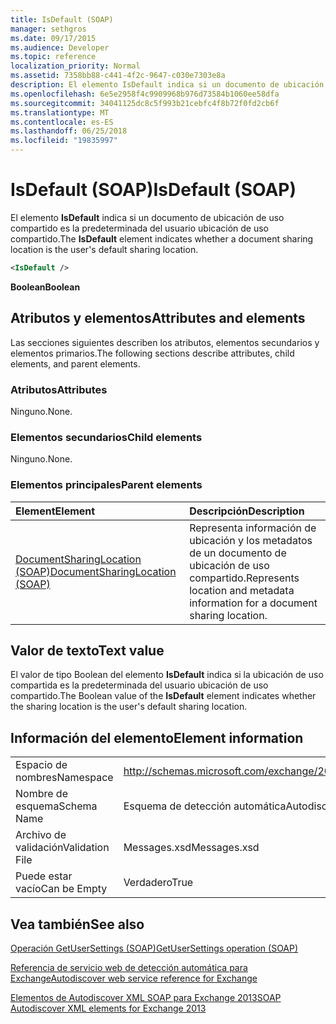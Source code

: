 ```yaml
---
title: IsDefault (SOAP)
manager: sethgros
ms.date: 09/17/2015
ms.audience: Developer
ms.topic: reference
localization_priority: Normal
ms.assetid: 7358bb88-c441-4f2c-9647-c030e7303e8a
description: El elemento IsDefault indica si un documento de ubicación de uso compartido es la predeterminada del usuario ubicación de uso compartido.
ms.openlocfilehash: 6e5e2958f4c9909968b976d73584b1060ee58dfa
ms.sourcegitcommit: 34041125dc8c5f993b21cebfc4f8b72f0fd2cb6f
ms.translationtype: MT
ms.contentlocale: es-ES
ms.lasthandoff: 06/25/2018
ms.locfileid: "19835997"
---
```

# <a name="isdefault-soap"></a><span data-ttu-id="bfbf4-103">IsDefault (SOAP)</span><span class="sxs-lookup"><span data-stu-id="bfbf4-103">IsDefault (SOAP)</span></span>

<span data-ttu-id="bfbf4-104">El elemento **IsDefault** indica si un documento de ubicación de uso compartido es la predeterminada del usuario ubicación de uso compartido.</span><span class="sxs-lookup"><span data-stu-id="bfbf4-104">The **IsDefault** element indicates whether a document sharing location is the user's default sharing location.</span></span> 
  
```XML
<IsDefault /> 
```

 <span data-ttu-id="bfbf4-105">**Boolean**</span><span class="sxs-lookup"><span data-stu-id="bfbf4-105">**Boolean**</span></span>
## <a name="attributes-and-elements"></a><span data-ttu-id="bfbf4-106">Atributos y elementos</span><span class="sxs-lookup"><span data-stu-id="bfbf4-106">Attributes and elements</span></span>

<span data-ttu-id="bfbf4-107">Las secciones siguientes describen los atributos, elementos secundarios y elementos primarios.</span><span class="sxs-lookup"><span data-stu-id="bfbf4-107">The following sections describe attributes, child elements, and parent elements.</span></span>
  
### <a name="attributes"></a><span data-ttu-id="bfbf4-108">Atributos</span><span class="sxs-lookup"><span data-stu-id="bfbf4-108">Attributes</span></span>

<span data-ttu-id="bfbf4-109">Ninguno.</span><span class="sxs-lookup"><span data-stu-id="bfbf4-109">None.</span></span>
  
### <a name="child-elements"></a><span data-ttu-id="bfbf4-110">Elementos secundarios</span><span class="sxs-lookup"><span data-stu-id="bfbf4-110">Child elements</span></span>

<span data-ttu-id="bfbf4-111">Ninguno.</span><span class="sxs-lookup"><span data-stu-id="bfbf4-111">None.</span></span>
  
### <a name="parent-elements"></a><span data-ttu-id="bfbf4-112">Elementos principales</span><span class="sxs-lookup"><span data-stu-id="bfbf4-112">Parent elements</span></span>

|<span data-ttu-id="bfbf4-113">**Element**</span><span class="sxs-lookup"><span data-stu-id="bfbf4-113">**Element**</span></span>|<span data-ttu-id="bfbf4-114">**Descripción**</span><span class="sxs-lookup"><span data-stu-id="bfbf4-114">**Description**</span></span>|
|:-----|:-----|
|[<span data-ttu-id="bfbf4-115">DocumentSharingLocation (SOAP)</span><span class="sxs-lookup"><span data-stu-id="bfbf4-115">DocumentSharingLocation (SOAP)</span></span>](documentsharinglocation-soap.md) <br/> |<span data-ttu-id="bfbf4-116">Representa información de ubicación y los metadatos de un documento de ubicación de uso compartido.</span><span class="sxs-lookup"><span data-stu-id="bfbf4-116">Represents location and metadata information for a document sharing location.</span></span>  <br/> |
   
## <a name="text-value"></a><span data-ttu-id="bfbf4-117">Valor de texto</span><span class="sxs-lookup"><span data-stu-id="bfbf4-117">Text value</span></span>

<span data-ttu-id="bfbf4-118">El valor de tipo Boolean del elemento **IsDefault** indica si la ubicación de uso compartida es la predeterminada del usuario ubicación de uso compartido.</span><span class="sxs-lookup"><span data-stu-id="bfbf4-118">The Boolean value of the **IsDefault** element indicates whether the sharing location is the user's default sharing location.</span></span> 
  
## <a name="element-information"></a><span data-ttu-id="bfbf4-119">Información del elemento</span><span class="sxs-lookup"><span data-stu-id="bfbf4-119">Element information</span></span>

|||
|:-----|:-----|
|<span data-ttu-id="bfbf4-120">Espacio de nombres</span><span class="sxs-lookup"><span data-stu-id="bfbf4-120">Namespace</span></span>  <br/> |http://schemas.microsoft.com/exchange/2010/Autodiscover  <br/> |
|<span data-ttu-id="bfbf4-121">Nombre de esquema</span><span class="sxs-lookup"><span data-stu-id="bfbf4-121">Schema Name</span></span>  <br/> |<span data-ttu-id="bfbf4-122">Esquema de detección automática</span><span class="sxs-lookup"><span data-stu-id="bfbf4-122">Autodiscover schema</span></span>  <br/> |
|<span data-ttu-id="bfbf4-123">Archivo de validación</span><span class="sxs-lookup"><span data-stu-id="bfbf4-123">Validation File</span></span>  <br/> |<span data-ttu-id="bfbf4-124">Messages.xsd</span><span class="sxs-lookup"><span data-stu-id="bfbf4-124">Messages.xsd</span></span>  <br/> |
|<span data-ttu-id="bfbf4-125">Puede estar vacío</span><span class="sxs-lookup"><span data-stu-id="bfbf4-125">Can be Empty</span></span>  <br/> |<span data-ttu-id="bfbf4-126">Verdadero</span><span class="sxs-lookup"><span data-stu-id="bfbf4-126">True</span></span>  <br/> |
   
## <a name="see-also"></a><span data-ttu-id="bfbf4-127">Vea también</span><span class="sxs-lookup"><span data-stu-id="bfbf4-127">See also</span></span>



[<span data-ttu-id="bfbf4-128">Operación GetUserSettings (SOAP)</span><span class="sxs-lookup"><span data-stu-id="bfbf4-128">GetUserSettings operation (SOAP)</span></span>](getusersettings-operation-soap.md)


[<span data-ttu-id="bfbf4-129">Referencia de servicio web de detección automática para Exchange</span><span class="sxs-lookup"><span data-stu-id="bfbf4-129">Autodiscover web service reference for Exchange</span></span>](autodiscover-web-service-reference-for-exchange.md)
  
[<span data-ttu-id="bfbf4-130">Elementos de Autodiscover XML SOAP para Exchange 2013</span><span class="sxs-lookup"><span data-stu-id="bfbf4-130">SOAP Autodiscover XML elements for Exchange 2013</span></span>](soap-autodiscover-xml-elements-for-exchange-2013.md)

